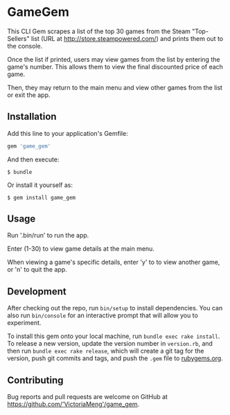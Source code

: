 # GameGem

This CLI Gem scrapes a list of the top 30 games from the Steam "Top-Sellers" list (URL at http://store.steampowered.com/) and prints them out to the console.

Once the list if printed, users may view games from the list by entering the game's number. This allows them to view the final discounted price of each game.

Then, they may return to the main menu and view other games from the list or exit the app.

## Installation

Add this line to your application's Gemfile:

```ruby
gem 'game_gem'
```

And then execute:

    $ bundle

Or install it yourself as:

    $ gem install game_gem

## Usage

Run '.bin/run' to run the app.

Enter (1-30) to view game details at the main menu.

When viewing a game's specific details, enter 'y' to to view another game, or 'n' to quit the app.

## Development

After checking out the repo, run `bin/setup` to install dependencies. You can also run `bin/console` for an interactive prompt that will allow you to experiment.

To install this gem onto your local machine, run `bundle exec rake install`. To release a new version, update the version number in `version.rb`, and then run `bundle exec rake release`, which will create a git tag for the version, push git commits and tags, and push the `.gem` file to [rubygems.org](https://rubygems.org).

## Contributing

Bug reports and pull requests are welcome on GitHub at https://github.com/'VictoriaMeng'/game_gem.
